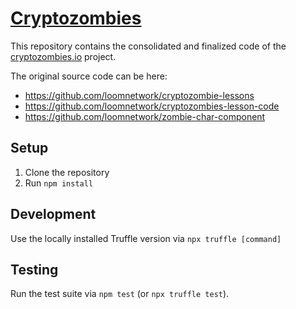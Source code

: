 # [Cryptozombies](https://cryptozombies.io)

This repository contains the consolidated and finalized code of the [cryptozombies.io](https://cryptozombies.io) project.

The original source code can be here:

- https://github.com/loomnetwork/cryptozombie-lessons
- https://github.com/loomnetwork/cryptozombies-lesson-code
- https://github.com/loomnetwork/zombie-char-component

## Setup

1. Clone the repository
1. Run `npm install`

## Development

Use the locally installed Truffle version via `npx truffle [command]`

## Testing

Run the test suite via `npm test` (or `npx truffle test`).
